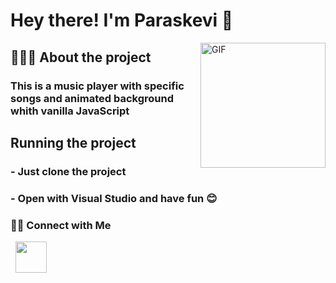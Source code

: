 <h1> Hey there! I'm Paraskevi 👋 </h1>
<img align="right" alt="GIF" src="https://gifdb.com/images/high/kagamine-len-singing-vocaloid-vauiask797ixqj9e.webp" width="200"/>
<h2> 👨🏻‍💻 About the project </h2>

<h3> This is a music player with specific songs and animated background whith vanilla JavaScript </h3>


<h2>Running the project</h2>
<h3>- Just clone the project</h3>
<h3>- Open with Visual Studio and have fun 😊 </h3>


<h3> 🤝🏻 Connect with Me </h3>
&nbsp; <a href="http://www.linkedin.com/in/paraskevi-papagiannoula-188769224" target="_blank" rel="noopener noreferrer"><img src="https://img.icons8.com/plasticine/100/000000/linkedin.png" width="50" /></a>
